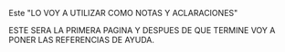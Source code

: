 Este "LO VOY A UTILIZAR COMO NOTAS Y ACLARACIONES" 

ESTE SERA LA PRIMERA PAGINA Y DESPUES DE QUE TERMINE VOY A PONER LAS REFERENCIAS DE AYUDA.